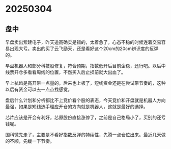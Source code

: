 # 20250304

## 盘中

早盘卖出紫建电子，昨天追高确实是错的，太着急了。心态不稳的时候连着交易容易出现大亏。卖出的买了云飞励天，还是看好这个20cm的20cm辨识度的反弹的。

早盘机器人和部分科技股修复，符合预期，指数低开后目前企稳，还行吧。以后中线票开仓多看看周线的位置，不然买入后止损前就大出血了。

早上杭齿是高开带一点量的，后来也上板了，短线资金还是在尝试带节奏的，这种以后有资金可以去一点点找感觉。

盘后什么计划和分析都比不上竞价看个股的表态，今天竞价和开盘就是机器人方向最强，如果是短线选手理应开仓的方向就是机器人，这就是最好的选择。

芯片应该是开会有利好，芯原股份直接涨停了，之前是自己格局小了，买别的还亏钱呢。

国科微先走了，主要是不看好指数反弹的持续性，先腾一点仓位出来。最近几天做的不顺，先缓一下节奏。
